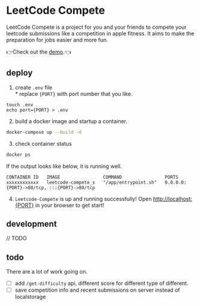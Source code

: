 # LeetCode Compete
LeetCode Compete is a project for you and your friends to compete your leetcode submissions like a competition in apple fitness. It aims to make the preparation for jobs easier and more fun.

👉Check out the [demo](https://leetcode-compete.keyi-li.com/).👈

## deploy
1. create `.env` file \
\* replace `{PORT}` with port number that you like.
```
touch .env
echo port={PORT} > .env
```

2. build a docker image and startup a container.
```sh
docker-compose up --build -d
```

3. check container status
```sh
docker ps
```
If the output looks like below, it is running well.
```
CONTAINER ID   IMAGE                COMMAND                PORTS
xxxxxxxxxxxx   leetcode-compete_s   "/app/entrypoint.sh"   0.0.0.0:{PORT}->80/tcp, :::{PORT}->80/tcp
```
4. `Leetcode-Compete` is up and running successfully!
Open [http://localhost:{PORT}](http://localhost:{PORT}) in your browser to get start!


## development
// TODO


## todo
There are a lot of work going on.
- [ ] add `/get-difficulty` api, different score for different type of different.
- [ ] save competition info and recent submissions on server instead of localstorage
